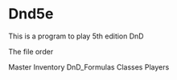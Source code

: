 # Dnd5e

This is a program to play 5th edition DnD

The file order

Master
Inventory
DnD_Formulas
Classes
Players
